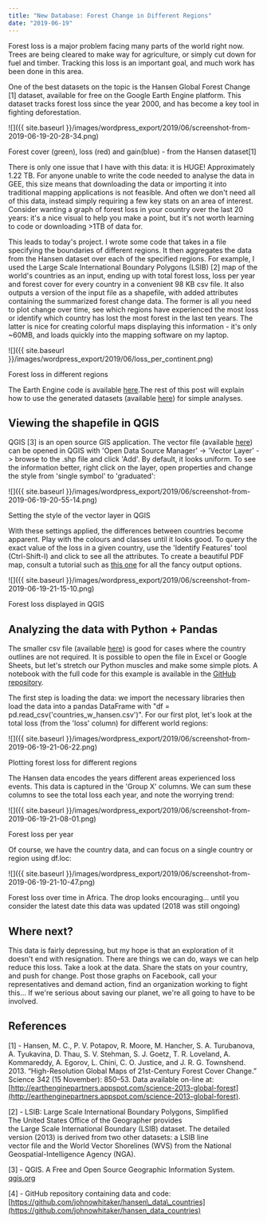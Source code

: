 ```yaml
---
title: "New Database: Forest Change in Different Regions"
date: "2019-06-19"
---
```


Forest loss is a major problem facing many parts of the world right now. Trees are being cleared to make way for agriculture, or simply cut down for fuel and timber. Tracking this loss is an important goal, and much work has been done in this area.

One of the best datasets on the topic is the Hansen Global Forest Change \[1\] dataset, available for free on the Google Earth Engine platform. This dataset tracks forest loss since the year 2000, and has become a key tool in fighting deforestation.

![]({{ site.baseurl }}/images/wordpress_export/2019/06/screenshot-from-2019-06-19-20-28-34.png)

Forest cover (green), loss (red) and gain(blue) - from the Hansen dataset\[1\]

There is only one issue that I have with this data: it is HUGE! Approximately 1.22 TB. For anyone unable to write the code needed to analyse the data in GEE, this size means that downloading the data or importing it into traditional mapping applications is not feasible. And often we don't need all of this data, instead simply requiring a few key stats on an area of interest. Consider wanting a graph of forest loss in your country over the last 20 years: it's a nice visual to help you make a point, but it's not worth learning to code or downloading >1TB of data for.

This leads to today's project. I wrote some code that takes in a file specifying the boundaries of different regions. It then aggregates the data from the Hansen dataset over each of the specified regions. For example, I used the Large Scale International Boundary Polygons (LSIB) \[2\] map of the world's countries as an input, ending up with total forest loss, loss per year and forest cover for every country in a convenient 98 KB csv file. It also outputs a version of the input file as a shapefile, with added attributes containing the summarized forest change data. The former is all you need to plot change over time, see which regions have experienced the most loss or identify which country has lost the most forest in the last ten years. The latter is nice for creating colorful maps displaying this information - it's only ~60MB, and loads quickly into the mapping software on my laptop.

![]({{ site.baseurl }}/images/wordpress_export/2019/06/loss_per_continent.png)

Forest loss in different regions

The Earth Engine code is available [here](https://code.earthengine.google.com/e575f8a19112ed6116fcceffdeceb96a).The rest of this post will explain how to use the generated datasets (available [here](https://github.com/johnowhitaker/hansen_data_countries)) for simple analyses.

## Viewing the shapefile in QGIS

QGIS \[3\] is an open source GIS application. The vector file (available [here](https://github.com/johnowhitaker/hansen_data_countries)) can be opened in QGIS with 'Open Data Source Manager' -> 'Vector Layer' -> browse to the .shp file and click 'Add'. By default, it looks uniform. To see the information better, right click on the layer, open properties and change the style from 'single symbol' to 'graduated':

![]({{ site.baseurl }}/images/wordpress_export/2019/06/screenshot-from-2019-06-19-20-55-14.png)

Setting the style of the vector layer in QGIS

With these settings applied, the differences between countries become apparent. Play with the colours and classes until it looks good. To query the exact value of the loss in a given country, use the 'Identify Features' tool (Ctrl-Shift-I) and click to see all the attributes. To create a beautiful PDF map, consult a tutorial such as [this one](https://www.qgistutorials.com/en/docs/making_a_map.html) for all the fancy output options.

![]({{ site.baseurl }}/images/wordpress_export/2019/06/screenshot-from-2019-06-19-21-15-10.png)

Forest loss displayed in QGIS

## Analyzing the data with Python + Pandas

The smaller csv file (available [here](https://github.com/johnowhitaker/hansen_data_countries)) is good for cases where the country outlines are not required. It is possible to open the file in Excel or Google Sheets, but let's stretch our Python muscles and make some simple plots. A notebook with the full code for this example is available in the [GitHub repository](https://github.com/johnowhitaker/hansen_data_countries).

The first step is loading the data: we import the necessary libraries then load the data into a pandas DataFrame with "df = pd.read\_csv('countries\_w\_hansen.csv')". For our first plot, let's look at the total loss (from the 'loss' column) for different world regions:

![]({{ site.baseurl }}/images/wordpress_export/2019/06/screenshot-from-2019-06-19-21-06-22.png)

Plotting forest loss for different regions

The Hansen data encodes the years different areas experienced loss events. This data is captured in the 'Group X' columns. We can sum these columns to see the total loss each year, and note the worrying trend:

![]({{ site.baseurl }}/images/wordpress_export/2019/06/screenshot-from-2019-06-19-21-08-01.png)

Forest loss per year

Of course, we have the country data, and can focus on a single country or region using df.loc:

![]({{ site.baseurl }}/images/wordpress_export/2019/06/screenshot-from-2019-06-19-21-10-47.png)

Forest loss over time in Africa. The drop looks encouraging... until you consider the latest date this data was updated (2018 was still ongoing)

## Where next?

This data is fairly depressing, but my hope is that an exploration of it doesn't end with resignation. There are things we can do, ways we can help reduce this loss. Take a look at the data. Share the stats on your country, and push for change. Post those graphs on Facebook, call your representatives and demand action, find an organization working to fight this... If we're serious about saving our planet, we're all going to have to be involved.

## References

\[1\] - Hansen, M. C., P. V. Potapov, R. Moore, M. Hancher, S. A. Turubanova, A. Tyukavina, D. Thau, S. V. Stehman, S. J. Goetz, T. R. Loveland, A. Kommareddy, A. Egorov, L. Chini, C. O. Justice, and J. R. G. Townshend. 2013. “High-Resolution Global Maps of 21st-Century Forest Cover Change.” Science 342 (15 November): 850–53. Data available on-line at: [http://earthenginepartners.appspot.com/science-2013-global-forest](http://earthenginepartners.appspot.com/science-2013-global-forest).

\[2\] - LSIB: Large Scale International Boundary Polygons, Simplified  
The United States Office of the Geographer provides  
the Large Scale International Boundary (LSIB) dataset. The detailed  
version (2013) is derived from two other datasets: a LSIB line  
vector file and the World Vector Shorelines (WVS) from the National  
Geospatial-Intelligence Agency (NGA).

\[3\] - QGIS. A Free and Open Source Geographic Information System. [qgis.org](https://qgis.org/en/site/)

\[4\] - GitHub repository containing data and code: [https://github.com/johnowhitaker/hansen\_data\_countries](https://github.com/johnowhitaker/hansen_data_countries)
